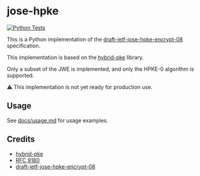 # jose-hpke

[![Python Tests](https://github.com/tradeverifyd/jose-hpke/actions/workflows/ci.yaml/badge.svg)](https://github.com/tradeverifyd/jose-hpke/actions/workflows/ci.yaml)

This is a Python implementation of the [draft-ietf-jose-hpke-encrypt-08](https://datatracker.ietf.org/doc/html/draft-ietf-jose-hpke-encrypt-08) specification.

This implementation is based on the [hybrid-pke](https://github.com/capeprivacy/hybrid-pke) library.

Only a subset of the JWE is implemented, and only the HPKE-0 algorithm is supported.

⚠️ This implementation is not yet ready for production use.

## Usage

See [docs/usage.md](docs/usage.md) for usage examples.

## Credits

- [hybrid-pke](https://github.com/capeprivacy/hybrid-pke)
- [RFC 9180](https://www.rfc-editor.org/rfc/rfc9180)
- [draft-ietf-jose-hpke-encrypt-08](https://datatracker.ietf.org/doc/html/draft-ietf-jose-hpke-encrypt-08)